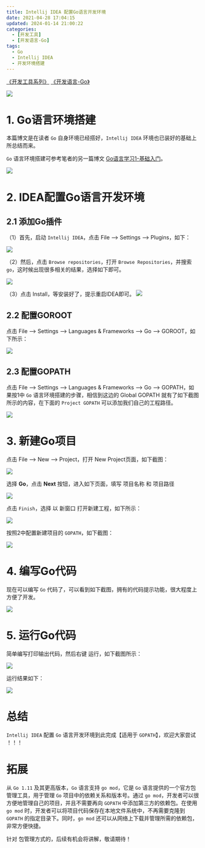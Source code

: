 ```yaml
---
title: Intellij IDEA 配置Go语言开发环境
date: 2021-04-28 17:04:15
updated: 2024-01-14 21:00:22
categories:
  - [开发工具]
  - [开发语言-Go]
tags:
  - Go
  - Intellij IDEA
  - 开发环境搭建
---
```


[《开发工具系列》](/categories/开发工具/)  [《开发语言-Go》](/categories/开发语言-Go/)

![](/images/go-logo.png)

# 1. Go语言环境搭建
本篇博文是在读者 `Go` 自身环境已经搭好，`Intellij IDEA` 环境也已装好的基础上所总结而来。

`Go` 语言环境搭建可参考笔者的另一篇博文 [Go语言学习1-基础入门](/2016/06/27/go/go-learning1/)。

<!-- more -->

[![](/images/flea-framework.png)](https://github.com/Huazie/flea-framework)

# 2. IDEA配置Go语言开发环境

## 2.1 添加Go插件
（1）首先，启动 `Intellij IDEA`，点击 File --> Settings --> Plugins，如下：

![](go-plugins.png)

（2）然后，点击 `Browse repositories`，打开 `Browse Repositories`，并搜索 `go`，这时候出现很多相关的结果，选择如下即可。

![](go-plugins1.png)

（3）点击 Install，等安装好了，提示重启IDEA即可。
![](install.png)
## 2.2 配置GOROOT
点击 File --> Settings --> Languages & Frameworks --> Go --> GOROOT，如下所示：

![](GOROOT.png)

## 2.3 配置GOPATH
点击 File --> Settings --> Languages & Frameworks --> Go --> GOPATH，如果按1中 `Go` 语言环境搭建的步骤，相信到这边的 Global GOPATH 就有了如下截图所示的内容，在下面的 `Project GOPATH` 可以添加我们自己的工程路径。

![](GOPATH.png)

# 3. 新建Go项目
点击 File --> New --> Project，打开 New Project页面，如下截图：

![](new-go-project.png)

选择 **Go**，点击 **Next** 按钮，进入如下页面，填写 项目名称 和 项目路径

![](new-go-project1.png)

点击 `Finish`，选择 以 新窗口 打开新建工程，如下所示：

![](new-go-project2.png)

按照2中配置新建项目的 `GOPATH`，如下截图：

![](GOPATH1.png)

# 4. 编写Go代码
现在可以编写 `Go` 代码了，可以看到如下截图，拥有的代码提示功能，很大程度上方便了开发。

![](code-go.png)

# 5. 运行Go代码
简单编写打印输出代码，然后右键 运行，如下截图所示：

![](run-go.png)

运行结果如下：

![](run-go-result.png)

# 总结
`Intellij IDEA` 配置 `Go` 语言开发环境到此完成【适用于 `GOPATH`】，欢迎大家尝试 ！！！

# 拓展

 从 `Go 1.11` 及其更高版本，`Go` 语言支持 `go mod`，它是 `Go` 语言提供的一个官方包管理工具，用于管理 `Go` 项目中的依赖关系和版本号。通过  `go mod`，开发者可以很方便地管理自己的项目，并且不需要再向 `GOPATH` 中添加第三方的依赖包。在使用 `go mod` 时，开发者可以将项目代码保存在本地文件系统中，不再需要克隆到 `GOPATH` 的指定目录下。同时，`go mod` 还可以从网络上下载并管理所需的依赖包，非常方便快捷。

针对 包管理方式的，后续有机会将讲解，敬请期待！

